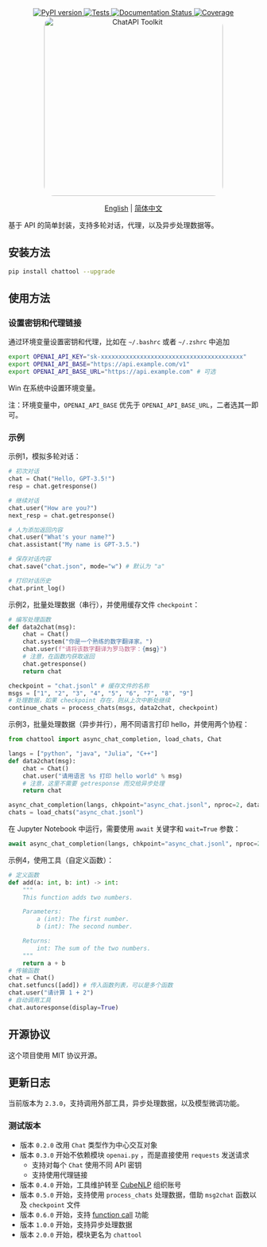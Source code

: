 <div align="center">
    <a href="https://pypi.python.org/pypi/chattool">
        <img src="https://img.shields.io/pypi/v/chattool.svg" alt="PyPI version" />
    </a>
    <a href="https://github.com/cubenlp/chattool/actions/workflows/test.yml">
        <img src="https://github.com/cubenlp/chattool/actions/workflows/test.yml/badge.svg" alt="Tests" />
    </a>
    <a href="https://chattool.cubenlp.com">
        <img src="https://img.shields.io/badge/docs-github_pages-blue.svg" alt="Documentation Status" />
    </a>
    <a href="https://codecov.io/gh/cubenlp/chattool">
        <img src="https://codecov.io/gh/cubenlp/chattool/branch/master/graph/badge.svg" alt="Coverage" />
    </a>
</div>

<div align="center">
    <img src="https://qiniu.wzhecnu.cn/PicBed6/picgo/chattool.jpeg" alt="ChatAPI Toolkit" width="360", style="border-radius: 20px;">

[English](README_en.md) | [简体中文](README.md)
</div>

基于 API 的简单封装，支持多轮对话，代理，以及异步处理数据等。

## 安装方法

```bash
pip install chattool --upgrade
```

## 使用方法

### 设置密钥和代理链接

通过环境变量设置密钥和代理，比如在 `~/.bashrc` 或者 `~/.zshrc` 中追加

```bash
export OPENAI_API_KEY="sk-xxxxxxxxxxxxxxxxxxxxxxxxxxxxxxxxxxxxxxxx"
export OPENAI_API_BASE="https://api.example.com/v1"
export OPENAI_API_BASE_URL="https://api.example.com" # 可选
```

Win 在系统中设置环境变量。

注：环境变量中，`OPENAI_API_BASE` 优先于 `OPENAI_API_BASE_URL`，二者选其一即可。

### 示例

示例1，模拟多轮对话：

```python
# 初次对话
chat = Chat("Hello, GPT-3.5!")
resp = chat.getresponse()

# 继续对话
chat.user("How are you?")
next_resp = chat.getresponse()

# 人为添加返回内容
chat.user("What's your name?")
chat.assistant("My name is GPT-3.5.")

# 保存对话内容
chat.save("chat.json", mode="w") # 默认为 "a"

# 打印对话历史
chat.print_log()
```

示例2，批量处理数据（串行），并使用缓存文件 `checkpoint`：

```python
# 编写处理函数
def data2chat(msg):
    chat = Chat()
    chat.system("你是一个熟练的数字翻译家。")
    chat.user(f"请将该数字翻译为罗马数字：{msg}")
    # 注意，在函数内获取返回
    chat.getresponse()
    return chat

checkpoint = "chat.jsonl" # 缓存文件的名称
msgs = ["1", "2", "3", "4", "5", "6", "7", "8", "9"]
# 处理数据，如果 checkpoint 存在，则从上次中断处继续
continue_chats = process_chats(msgs, data2chat, checkpoint)
```

示例3，批量处理数据（异步并行），用不同语言打印 hello，并使用两个协程：

```python
from chattool import async_chat_completion, load_chats, Chat

langs = ["python", "java", "Julia", "C++"]
def data2chat(msg):
    chat = Chat()
    chat.user("请用语言 %s 打印 hello world" % msg)
    # 注意，这里不需要 getresponse 而交给异步处理
    return chat

async_chat_completion(langs, chkpoint="async_chat.jsonl", nproc=2, data2chat=data2chat)
chats = load_chats("async_chat.jsonl")
```

在 Jupyter Notebook 中运行，需要使用 `await` 关键字和 `wait=True` 参数：

```python
await async_chat_completion(langs, chkpoint="async_chat.jsonl", nproc=2, data2chat=data2chat, wait=True)
```

示例4，使用工具（自定义函数）：

```python
# 定义函数
def add(a: int, b: int) -> int:
    """
    This function adds two numbers.

    Parameters:
        a (int): The first number.
        b (int): The second number.

    Returns:
        int: The sum of the two numbers.
    """
    return a + b
# 传输函数
chat = Chat()
chat.setfuncs([add]) # 传入函数列表，可以是多个函数
chat.user("请计算 1 + 2")
# 自动调用工具
chat.autoresponse(display=True)
```

## 开源协议

这个项目使用 MIT 协议开源。

## 更新日志

当前版本为 `2.3.0`，支持调用外部工具，异步处理数据，以及模型微调功能。

### 测试版本
- 版本 `0.2.0` 改用 `Chat` 类型作为中心交互对象
- 版本 `0.3.0` 开始不依赖模块 `openai.py` ，而是直接使用 `requests` 发送请求
    - 支持对每个 `Chat` 使用不同 API 密钥
    - 支持使用代理链接
- 版本 `0.4.0` 开始，工具维护转至 [CubeNLP](https://github.com/cubenlp) 组织账号
- 版本 `0.5.0` 开始，支持使用 `process_chats` 处理数据，借助 `msg2chat` 函数以及 `checkpoint` 文件
- 版本 `0.6.0` 开始，支持 [function call](https://platform.openai.com/docs/guides/gpt/function-calling) 功能
- 版本 `1.0.0` 开始，支持异步处理数据
- 版本 `2.0.0` 开始，模块更名为 `chattool`
